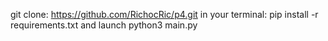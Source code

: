 
git clone: https://github.com/RichocRic/p4.git
in your terminal:
pip install -r requirements.txt
and launch
python3 main.py
